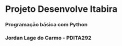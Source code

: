 # Projeto Desenvolve Itabira
### Programação básica com Python
### Jordan Lage do Carmo - PDITA292

